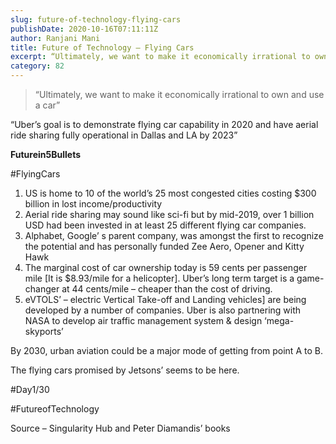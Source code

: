 ```yaml
---
slug: future-of-technology-flying-cars
publishDate: 2020-10-16T07:11:11Z
author: Ranjani Mani
title: Future of Technology – Flying Cars 
excerpt: “Ultimately, we want to make it economically irrational to own and use a car” “Uber’s goal is to demonstrate flying car capability in 2020 and have aerial ride sharing fully operational in Dallas and LA by 2023” Futurein5Bullets #FlyingCars US is home to 10 of the world’s 25 most congested cities costing $300 billion in  ... 
category: 82
---
```


> “Ultimately, we want to make it economically irrational to own and use a car”

“Uber’s goal is to demonstrate flying car capability in 2020 and have aerial ride sharing fully operational in Dallas and LA by 2023”

**Futurein5Bullets** 

#FlyingCars

1. US is home to 10 of the world’s 25 most congested cities costing $300 billion in lost income/productivity
2. Aerial ride sharing may sound like sci-fi but by mid-2019, over 1 billion USD had been invested in at least 25 different flying car companies.
3. Alphabet, Google’ s parent company, was amongst the first to recognize the potential and has personally funded Zee Aero, Opener and Kitty Hawk
4. The marginal cost of car ownership today is 59 cents per passenger mile \[It is $8.93/mile for a helicopter\]. Uber’s long term target is a game-changer at 44 cents/mile – cheaper than the cost of driving.
5. eVTOLS’ – electric Vertical Take-off and Landing vehicles\] are being developed by a number of companies. Uber is also partnering with NASA to develop air traffic management system & design ‘mega-skyports’

By 2030, urban aviation could be a major mode of getting from point A to B.

The flying cars promised by Jetsons’ seems to be here.

#Day1/30

#FutureofTechnology

Source – Singularity Hub and Peter Diamandis’ books